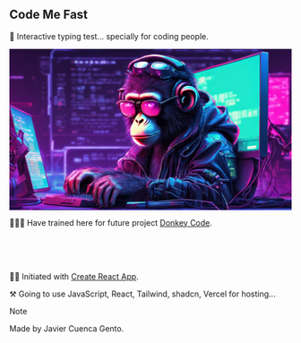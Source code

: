 ## Code Me Fast


🐒 Interactive typing test... specially for coding people.


<p align="center">
   <a href="https://code-me-fast.vercel.app/"><img align="center" src="./src/assets/images/monke.png" /></a>
</p>


🏋🏼‍♂️ Have trained here for future project [Donkey Code](https://github.com/jcuencagento/donkey-code/).


<br />
<br />
<br />


🙏🏼 Initiated with [Create React App](https://github.com/facebook/create-react-app).


⚒️ Going to use JavaScript, React, Tailwind, shadcn, Vercel for hosting...


> [!NOTE]
> Made by Javier Cuenca Gento.
